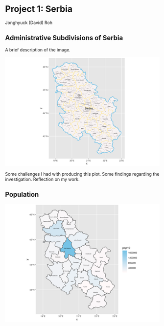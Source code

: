 # Project 1: Serbia 

Jonghyuck (David) Roh 

## Administrative Subdivisions of Serbia 

A brief description of the image. 

![](serbia.png) 

Some challenges I had with producing this plot. Some findings regarding the investigation. Reflection on my work. 

## Population 

![](srb_pop19.png)
